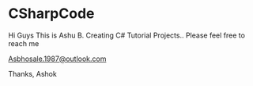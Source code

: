 # CSharpCode

Hi Guys 
This is Ashu B.
Creating C# Tutorial Projects..
Please feel free to reach me

Asbhosale.1987@outlook.com

Thanks,
Ashok
